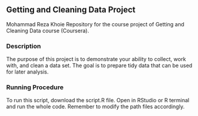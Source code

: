 ## Getting and Cleaning Data Project
Mohammad Reza Khoie
Repository for the course project of Getting and Cleaning Data course (Coursera).

### Description
The purpose of this project is to demonstrate your ability to collect, work with, and clean a data set. The goal is to prepare tidy data that can be used for later analysis.

### Running Procedure
To run this script, download the script.R file. Open in RStudio or R terminal and run the whole code. Remember to modify the path files accordingly.